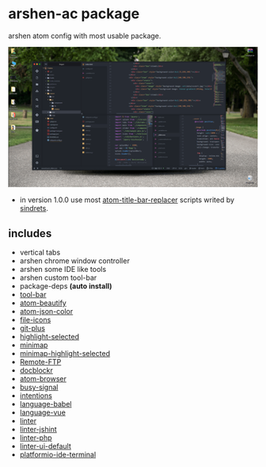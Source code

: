 # arshen-ac package

arshen atom config with most usable package.

![arshen-ac](https://raw.githubusercontent.com/xtoolkit/arshen-ac/master/screenshot.png)

* in version 1.0.0 use most [atom-title-bar-replacer](https://github.com/sindrets/atom-title-bar-replacer) scripts writed by [sindrets](https://github.com/sindrets/).

## includes

* vertical tabs
* arshen chrome window controller
* arshen some IDE like tools
* arshen custom tool-bar
* package-deps **(auto install)**
 * [tool-bar](https://atom.io/packages/intentions)
 * [atom-beautify](https://atom.io/packages/atom-beautify)
 * [atom-json-color](https://atom.io/packages/atom-json-color)
 * [file-icons](https://atom.io/packages/file-icons)
 * [git-plus](https://atom.io/packages/git-plus)
 * [highlight-selected](https://atom.io/packages/highlight-selected)
 * [minimap](https://atom.io/packages/minimap)
 * [minimap-highlight-selected](https://atom.io/packages/minimap-highlight-selected)
 * [Remote-FTP](https://atom.io/packages/Remote-FTP)
 * [docblockr](https://atom.io/packages/docblockr)
 * [atom-browser](https://atom.io/packages/atom-browser)
 * [busy-signal](https://atom.io/packages/busy-signal)
 * [intentions](https://atom.io/packages/intentions)
 * [language-babel](https://atom.io/packages/language-babel)
 * [language-vue](https://atom.io/packages/language-vue)
 * [linter](https://atom.io/packages/linter)
 * [linter-jshint](https://atom.io/packages/linter-jshint)
 * [linter-php](https://atom.io/packages/linter-php)
 * [linter-ui-default](https://atom.io/packages/linter-ui-default)
 * [platformio-ide-terminal](https://atom.io/packages/platformio-ide-terminal)
